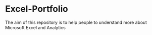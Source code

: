 # Excel-Portfolio
The aim of this repository is to help people to understand more about Microsoft Excel and Analytics

